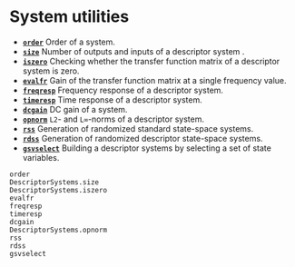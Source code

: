 # System utilities

* **[`order`](@ref)**   Order of a system.
* **[`size`](@ref)**    Number of outputs and inputs of a descriptor system .
* **[`iszero`](@ref)**   Checking whether the transfer function matrix of a descriptor system is zero.
* **[`evalfr`](@ref)**   Gain of the transfer function matrix at a single frequency value.
* **[`freqresp`](@ref)**   Frequency response of a descriptor system.
* **[`timeresp`](@ref)**   Time response of a descriptor system.
* **[`dcgain`](@ref)**   DC gain of a system.
* **[`opnorm`](@ref)**   `L2`- and `L∞`-norms of a descriptor system.
* **[`rss`](@ref)**   Generation of randomized standard state-space systems.
* **[`rdss`](@ref)**   Generation of randomized descriptor state-space systems.
* **[`gsvselect`](@ref)**   Building a descriptor systems by selecting a set of state variables.

```@docs
order
DescriptorSystems.size
DescriptorSystems.iszero
evalfr
freqresp
timeresp
dcgain
DescriptorSystems.opnorm
rss
rdss
gsvselect
```
